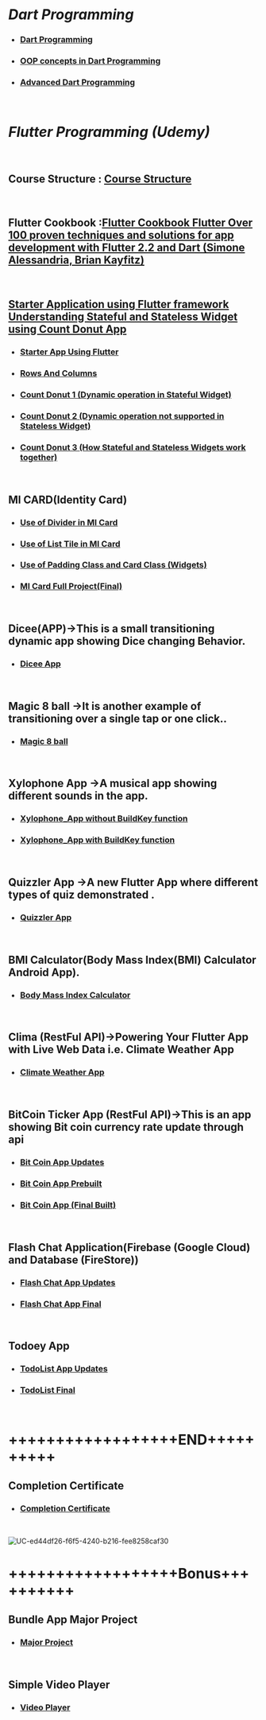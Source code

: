 
<h1><i><strong>Dart Programming</strong></i></h1>

<ul>
 <h3><li><a href = "https://github.com/AvinandanBose/Dart-Programming"> Dart Programming </a></li></h3>
 <h3><li><a href = "https://github.com/AvinandanBose/Object-Oriented-Programming-with-Dart"> OOP concepts in Dart Programming </a></li></h3>
 <h3><li><a href = "https://github.com/AvinandanBose/AdvancedDartProgramming"> Advanced Dart Programming </a></li></h3>
</ul>
<br>

<h1><i><strong>Flutter Programming (Udemy)</strong></i></h1>
<br>

<h2>Course Structure : <a href="https://github.com/AvinandanBose/CourseStructure/blob/main/App%20Brewery%20Flutter%20Course%20Syllabus.pdf"> Course Structure </a></h2>
<br>
<h2>Flutter Cookbook :<a href="https://drive.google.com/file/d/14j9Pwc9-Y9Q9kS4bAze_UvrlhrE-RIY5/view?usp=sharing">Flutter Cookbook Flutter Over 100 proven techniques and solutions for app development with Flutter 2.2 and Dart (Simone Alessandria, Brian Kayfitz) </h2>
 <br>
  
<h2> Starter Application using Flutter framework Understanding Stateful and Stateless Widget using Count Donut App </h2>

<ul>
 <h3><li><a href = "https://github.com/AvinandanBose/StarterAppUsingFlutter">  Starter App Using Flutter</a></li></h3>
 <h3><li><a href = "https://github.com/AvinandanBose/RowsAndColumns"> Rows And Columns </a></li></h3>
 <h3><li><a href = "https://github.com/AvinandanBose/donut_counter "> Count Donut 1 (Dynamic operation in Stateful Widget) </a></li></h3>
 <h3><li><a href = "https://github.com/AvinandanBose/donut_counter_2"> Count Donut 2 (Dynamic operation not supported in Stateless Widget) </a></li></h3>
 <h3><li><a href = "https://github.com/AvinandanBose/count_donut ">  Count Donut 3 (How Stateful and Stateless Widgets work together) </a></li></h3>
</ul>
<br>

<h2> MI CARD(Identity Card) </h2>
<ul>
 <h3><li><a href = "https://github.com/AvinandanBose/Use_Of_Divider_In_MICard">  Use of Divider in MI Card </a></li></h3>
 <h3><li><a href = "https://github.com/AvinandanBose/Use_Of_List_Tile_In_MICard">  Use of List Tile in MI Card </a></li></h3>
 <h3><li><a href = "https://github.com/AvinandanBose/Use_Of_Padding_Class_and_Card_Class"> Use of Padding Class and Card Class (Widgets) </a></li></h3>
 <h3><li><a href = "https://github.com/AvinandanBose/mi_card"> MI Card Full Project(Final)</a></li></h3>
</ul>
<br>

<h2> Dicee(APP)→This is a small transitioning dynamic app showing Dice changing Behavior. </h2>
<ul>
 <h3><li><a href = "https://github.com/AvinandanBose/dicee">  Dicee App </a></li></h3>
</ul>
<br>

<h2> Magic 8 ball →It is another example of transitioning over a single tap or one click.. </h2>
<ul>
 <h3><li><a href = "https://github.com/AvinandanBose/magic_8_ball_flutter">   Magic 8 ball </a></li></h3>
</ul>
<br>

<h2> Xylophone App →A musical app showing different sounds in the app. </h2>
<ul>
<h3><li><a href = "https://github.com/AvinandanBose/Xylophone_App">    Xylophone_App without BuildKey function </a></li></h3>
<h3><li><a href = "https://github.com/AvinandanBose/Xylophone_App_With_BuildKeyFunc">    Xylophone_App with BuildKey function </a></li></h3>
</ul>
<br>


<h2> Quizzler App →A new Flutter App where different types of quiz demonstrated . </h2>
<ul>
<h3><li><a href = "https://github.com/AvinandanBose/quizzler_app">   Quizzler App </a></li></h3>
</ul>
<br>

<h2> BMI Calculator(Body Mass Index(BMI) Calculator Android App). </h2>
<ul>
<h3><li><a href = "https://github.com/AvinandanBose/Body-Mass-Index-BMI-Calculator-Completed">Body Mass Index Calculator</a></li></h3>
</ul>
<br>

<h2> Clima (RestFul API)→Powering Your Flutter App with Live Web Data i.e. Climate Weather App </h2>
<ul>
<h3><li><a href ="https://github.com/AvinandanBose/clima_flutter_JSON_API_WeatherApp">Climate Weather App</a></li></h3>
</ul>
<br>

<h2>BitCoin Ticker App (RestFul API)→This is an app showing Bit coin currency rate update through api  </h2>
<ul>
<h3><li><a href ="https://github.com/AvinandanBose/bitcointicker_boss_updates">Bit Coin App Updates</a></li></h3>
<h3><li><a href ="https://github.com/AvinandanBose/bitcoin_ticker">Bit Coin App Prebuilt</a></li></h3>
<h3><li><a href ="https://github.com/AvinandanBose/bitcointicker_boss_challenge_2"> Bit Coin App (Final Built)</a></li></h3>
</ul>
<br>

<h2> Flash Chat Application(Firebase (Google Cloud) and Database (FireStore)) </h2>
<ul>
<h3><li><a href ="https://github.com/AvinandanBose/FlashChat_Flutter_x_Firebase_Cloud_Firestore_Updates">Flash Chat App Updates </a></li></h3>
<h3><li><a href ="https://github.com/AvinandanBose/flash_chat_flutter_firebase_final"> Flash Chat App Final</a></li></h3>
</ul>
<br>

<h2> Todoey App </h2>
<ul>
<h3><li><a href ="https://github.com/AvinandanBose/todolistapp_updates">TodoList App Updates</a></li></h3>
<h3><li><a href ="https://github.com/AvinandanBose/todolistapp_final"> TodoList Final</a></li></h3>
</ul>
<br>

<h1>++++++++++++++++++END++++++++++</h1>
<h2> Completion Certificate</h2>
<ul>
<h3><li><a href ="https://www.udemy.com/certificate/UC-ed44df26-f6f5-4240-b216-fee8258caf30/">Completion Certificate</a></li></h3>
</ul>
<br>

![UC-ed44df26-f6f5-4240-b216-fee8258caf30](https://user-images.githubusercontent.com/38869235/171985754-081b5e62-b298-4e6a-bf96-a7e8fd0e6504.jpg)


<h1>++++++++++++++++++Bonus++++++++++</h1>

<h2> Bundle App Major Project </h2>
<ul>
<h3><li><a href ="https://github.com/AvinandanBose/Bundle_App_MajorProject">Major Project </a></li></h3>
</ul>
<br>

<h2>  Simple Video Player  </h2>
<ul>
<h3><li><a href ="https://github.com/AvinandanBose/VideoPlayer">Video Player</a></li></h3>
</ul>



